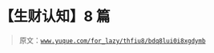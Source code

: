 # 【生财认知】8 篇

> 原文：[`www.yuque.com/for_lazy/thfiu8/bdq8lui0i8xgdymb`](https://www.yuque.com/for_lazy/thfiu8/bdq8lui0i8xgdymb)



